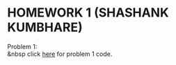 # HOMEWORK 1 (SHASHANK KUMBHARE) #  

Problem 1:  
&nbsp click [here](problem1) for problem 1 code.






